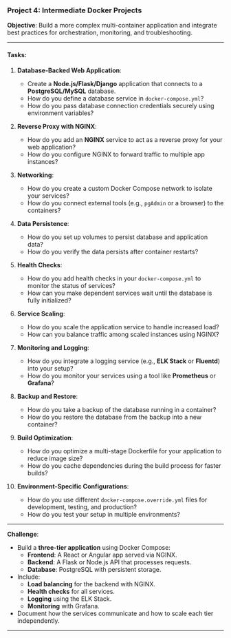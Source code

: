 ### **Project 4: Intermediate Docker Projects**  
**Objective**: Build a more complex multi-container application and integrate best practices for orchestration, monitoring, and troubleshooting.

---

#### **Tasks**:

1. **Database-Backed Web Application**:  
   - Create a **Node.js/Flask/Django** application that connects to a **PostgreSQL/MySQL** database.  
   - How do you define a database service in `docker-compose.yml`?  
   - How do you pass database connection credentials securely using environment variables?  

2. **Reverse Proxy with NGINX**:  
   - How do you add an **NGINX** service to act as a reverse proxy for your web application?  
   - How do you configure NGINX to forward traffic to multiple app instances?  

3. **Networking**:  
   - How do you create a custom Docker Compose network to isolate your services?  
   - How do you connect external tools (e.g., `pgAdmin` or a browser) to the containers?  

4. **Data Persistence**:  
   - How do you set up volumes to persist database and application data?  
   - How do you verify the data persists after container restarts?  

5. **Health Checks**:  
   - How do you add health checks in your `docker-compose.yml` to monitor the status of services?  
   - How can you make dependent services wait until the database is fully initialized?  

6. **Service Scaling**:  
   - How do you scale the application service to handle increased load?  
   - How can you balance traffic among scaled instances using NGINX?  

7. **Monitoring and Logging**:  
   - How do you integrate a logging service (e.g., **ELK Stack** or **Fluentd**) into your setup?  
   - How do you monitor your services using a tool like **Prometheus** or **Grafana**?  

8. **Backup and Restore**:  
   - How do you take a backup of the database running in a container?  
   - How do you restore the database from the backup into a new container?  

9. **Build Optimization**:  
   - How do you optimize a multi-stage Dockerfile for your application to reduce image size?  
   - How do you cache dependencies during the build process for faster builds?  

10. **Environment-Specific Configurations**:  
    - How do you use different `docker-compose.override.yml` files for development, testing, and production?  
    - How do you test your setup in multiple environments?  

---

**Challenge**:  
- Build a **three-tier application** using Docker Compose:  
  - **Frontend**: A React or Angular app served via NGINX.  
  - **Backend**: A Flask or Node.js API that processes requests.  
  - **Database**: PostgreSQL with persistent storage.  
- Include:  
  - **Load balancing** for the backend with NGINX.  
  - **Health checks** for all services.  
  - **Logging** using the ELK Stack.  
  - **Monitoring** with Grafana.  
- Document how the services communicate and how to scale each tier independently.  

---
